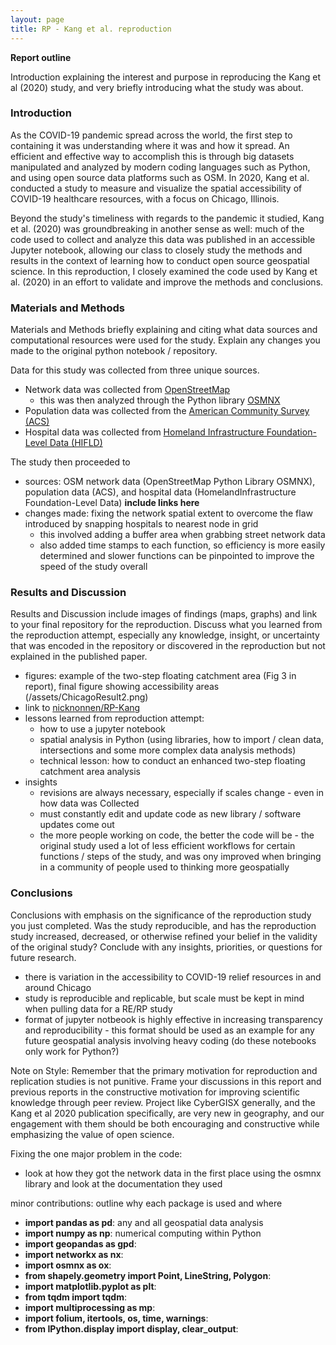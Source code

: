 ```yaml
---
layout: page
title: RP - Kang et al. reproduction
---
```


**Report outline**

Introduction explaining the interest and purpose in reproducing the Kang et al (2020) study, and very briefly introducing what the study was about.

### Introduction

As the COVID-19 pandemic spread across the world, the first step to containing it was understanding where it was and how it spread. An efficient and effective way to accomplish this is through big datasets manipulated and analyzed by modern coding languages such as Python, and using open source data platforms such as OSM. In 2020, Kang et al. conducted a study to measure and visualize the spatial accessibility of COVID-19 healthcare resources, with a focus on Chicago, Illinois.

Beyond the study's timeliness with regards to the pandemic it studied, Kang et al. (2020) was groundbreaking in another sense as well: much of the code used to collect and analyze this data was published in an accessible Jupyter notebook, allowing our class to closely study the methods and results in the context of learning how to conduct open source geospatial science. In this reproduction, I closely examined the code used by Kang et al. (2020) in an effort to validate and improve the methods and conclusions.


### Materials and Methods

Materials and Methods briefly explaining and citing what data sources and computational resources were used for the study. Explain any changes you made to the original python notebook / repository.

Data for this study was collected from three unique sources.
- Network data was collected from [OpenStreetMap](https://www.openstreetmap.org/#map=4/38.01/-95.84)
  - this was then analyzed through the Python library [OSMNX](https://osmnx.readthedocs.io/en/stable/)
- Population data was collected from the [American Community Survey (ACS)](https://www.census.gov/programs-surveys/acs)
- Hospital data was collected from [Homeland Infrastructure Foundation-Level Data (HIFLD)](https://hifld-geoplatform.opendata.arcgis.com)

The study then proceeded to 

- sources: OSM network data (OpenStreetMap Python Library OSMNX), population data (ACS), and hospital data (HomelandInfrastructure Foundation-Level Data) **include links here**
- changes made: fixing the network spatial extent to overcome the flaw introduced by snapping hospitals to nearest node in grid
  - this involved adding a buffer area when grabbing street network data
  - also added time stamps to each function, so efficiency is more easily determined and slower functions can be pinpointed to improve the speed of the study overall

### Results and Discussion

Results and Discussion include images of findings (maps, graphs) and link to your final repository for the reproduction. Discuss what you learned from the reproduction attempt, especially any knowledge, insight, or uncertainty that was encoded in the repository or discovered in the reproduction but not explained in the published paper.
- figures: example of the two-step floating catchment area (Fig 3 in report), final figure showing accessibility areas (/assets/ChicagoResult2.png)
- link to [nicknonnen/RP-Kang](https://github.com/nicknonnen/RP-Kang)
- lessons learned from reproduction attempt:
  - how to use a jupyter notebook
  - spatial analysis in Python (using libraries, how to import / clean data, intersections and some more complex data analysis methods)
  - technical lesson: how to conduct an enhanced two-step floating catchment area analysis
- insights
  - revisions are always necessary, especially if scales change - even in how data was Collected
  - must constantly edit and update code as new library / software updates come out
  - the more people working on code, the better the code will be - the original study used a lot of less efficient workflows for certain functions / steps of the study, and was ony improved when bringing in a community of people used to thinking more geospatially

### Conclusions

Conclusions with emphasis on the significance of the reproduction study you just completed. Was the study reproducible, and has the reproduction study increased, decreased, or otherwise refined your belief in the validity of the original study? Conclude with any insights, priorities, or questions for future research.
- there is variation in the accessibility to COVID-19 relief resources in and around Chicago
- study is reproducible and replicable, but scale must be kept in mind when pulling data for a RE/RP study
- format of jupyter notbeook is highly effective in increasing transparency and reproducibility - this format should be used as an example for any future geospatial analysis involving heavy coding (do these notebooks only work for Python?)

Note on Style: Remember that the primary motivation for reproduction and replication studies is not punitive. Frame your discussions in this report and previous reports in the constructive motivation for improving scientific knowledge through peer review. Project like CyberGISX generally, and the Kang et al 2020 publication specifically, are very new in geography, and our engagement with them should be both encouraging and constructive while emphasizing the value of open science.

Fixing the one major problem in the code:
- look at how they got the network data in the first place using the osmnx library and look at the documentation they used

minor contributions: outline why each package is used and where
- **import pandas as pd**: any and all geospatial data analysis
- **import numpy as np**: numerical computing within Python
- **import geopandas as gpd**:
- **import networkx as nx**:
- **import osmnx as ox**:
- **from shapely.geometry import Point, LineString, Polygon**:
- **import matplotlib.pyplot as plt**:
- **from tqdm import tqdm**:
- **import multiprocessing as mp**:
- **import folium, itertools, os, time, warnings**:
- **from IPython.display import display, clear_output**:
